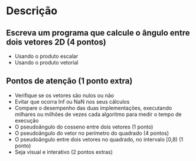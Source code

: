 # Descrição

## Escreva um programa que calcule o ângulo entre dois vetores 2D (4 pontos)
 - Usando o produto escalar
 - Usando o produto vetorial
## Pontos de atenção (1 ponto extra)
 - Verifique se os vetores são nulos ou não
 - Evitar que ocorra Inf ou NaN nos seus cálculos
 - Compare o desempenho das duas implementações, executando milhares ou milhões de vezes cada algoritmo para medir o tempo de execução
 - O pseudoângulo do cosseno entre dois vetores (1 ponto)
 - O pseudoângulo do vetor no perímetro do quadrado (4 pontos)
 - O pseudoângulo entre dois vetores no quadrado, no intervalo [0,8) (1 ponto)
 - Seja visual e interativo (2 pontos extras)
